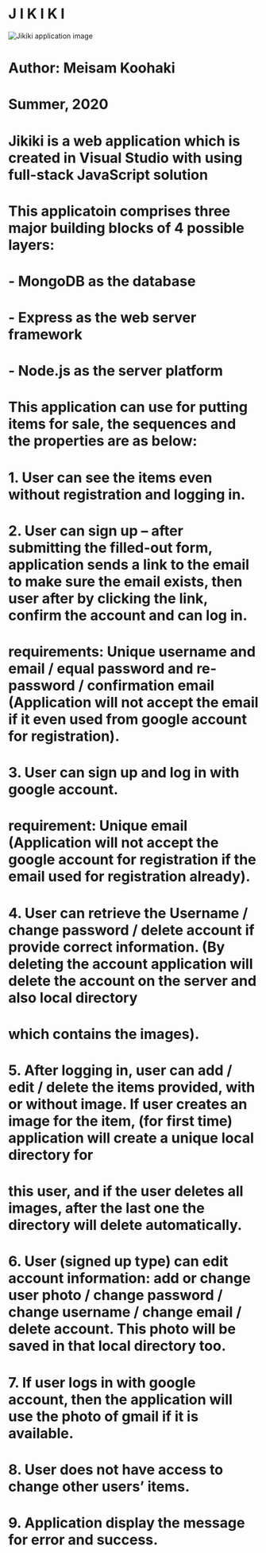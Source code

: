 
#	   J I K I K I

<image src="https://github.com/mkoohaki/jikiki/blob/master/Jikiki.jpg?raw=true" alt="Jikiki application image">

# Author: Meisam Koohaki
# Summer, 2020
#
# Jikiki is a web application which is created in Visual Studio with using full-stack JavaScript solution
# This applicatoin comprises three major building blocks of 4 possible layers:
#   - MongoDB as the database
#   - Express as the web server framework
#   - Node.js as the server platform
# This application can use for putting items for sale, the sequences and the properties are as below:
#	1.	User can see the items even without registration and logging in.
#	2.	User can sign up – after submitting the filled-out form, application sends a link to the email to make sure the email exists, then user after by clicking the link, confirm the account and can log in. 
#		requirements: Unique username and email / equal password and re-password / confirmation email (Application will not accept the email if it even used from google account for registration).
#	3.	User can sign up and log in with google account. 
#		requirement: Unique email (Application will not accept the google account for registration if the email used for registration already).
#	4.	User can retrieve the Username / change password / delete account if provide correct information. (By deleting the account application will delete the account on the server and also local directory
#		which contains the images).
#	5.	After logging in, user can add / edit / delete the items provided, with or without image. If user creates an image for the item, (for first time) application will create a unique local directory for 
#		this user, and if the user deletes all images, after the last one the directory will delete automatically.
#	6.	User (signed up type) can edit account information: add or change user photo / change password / change username / change email / delete account. This photo will be saved in that local directory too.
#	7.	If user logs in with google account, then the application will use the photo of gmail if it is available.
#	8.	User does not have access to change other users’ items.
#	9.	Application display the message for error and success.
#

